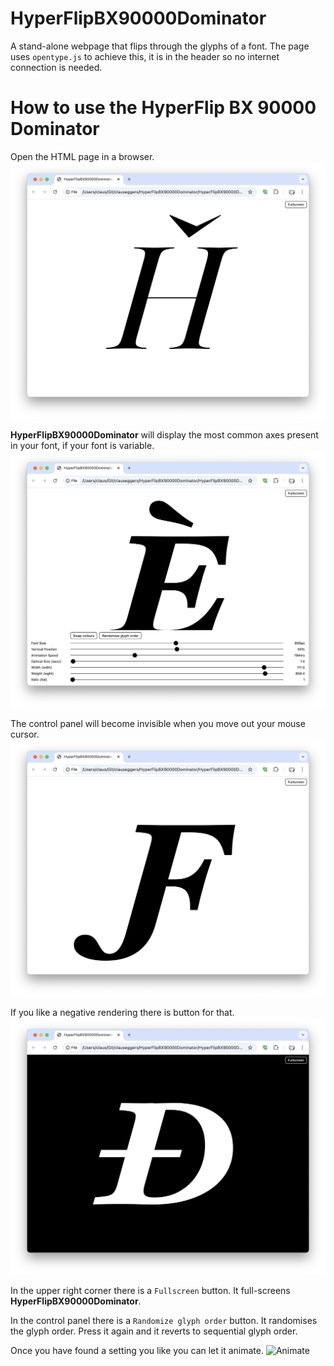 # HyperFlipBX90000Dominator
A stand-alone webpage that flips through the glyphs of a font. The page uses `opentype.js` to achieve this, it is in the header so no internet connection is needed.

# How to use the HyperFlip BX 90000 Dominator
Open the HTML page in a browser.
![Open the HTML page](images/1.png)

**HyperFlipBX90000Dominator** will display the most common axes present in your font, if your font is variable.
![Adjust the values](images/3.png)

The control panel will become invisible when you move out your mouse cursor.
![Clean interface](images/4.png)

If you like a negative rendering there is button for that.
![Colour toggle](images/5.png)

In the upper right corner there is a `Fullscreen` button. It full-screens **HyperFlipBX90000Dominator**.

In the control panel there is a `Randomize glyph order` button. It randomises the glyph order. Press it again and it reverts to sequential glyph order.

Once you have found a setting you like you can let it animate.
![Animate](images/animation.gif)